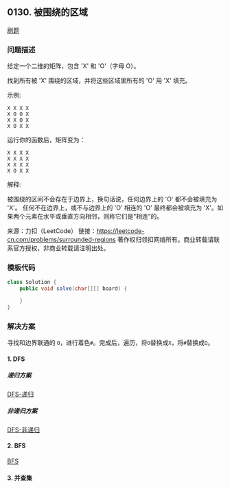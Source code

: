 <script src="https://cdn.bootcss.com/mathjax/2.7.7/MathJax.js?config=TeX-AMS-MML_HTMLorMML"></script>

## 0130. 被围绕的区域

[刷题](qu0130/solu/Solution.java)

### 问题描述

给定一个二维的矩阵，包含 'X' 和 'O'（字母 O）。

找到所有被 'X' 围绕的区域，并将这些区域里所有的 'O' 用 'X' 填充。

示例:

```
X X X X
X O O X
X X O X
X O X X
```

运行你的函数后，矩阵变为：

```
X X X X
X X X X
X X X X
X O X X
```

解释:

被围绕的区间不会存在于边界上，换句话说，任何边界上的 'O' 都不会被填充为 'X'。 任何不在边界上，或不与边界上的 'O' 相连的 'O' 最终都会被填充为 'X'。如果两个元素在水平或垂直方向相邻，则称它们是“相连”的。


来源：力扣（LeetCode）
链接：https://leetcode-cn.com/problems/surrounded-regions
著作权归领扣网络所有。商业转载请联系官方授权，非商业转载请注明出处。

### 模板代码

``` java
class Solution {
    public void solve(char[][] board) {

    }
}
```

### 解决方案

寻找和边界联通的 `O`，进行着色`#`。完成后，遍历，将`O`替换成`X`，将`#`替换成`O`。

#### 1. DFS

##### 递归方案

[DFS-递归](qu0130/solu1/Solution.java)

##### 非递归方案

[DFS-非递归](qu0130/solu2/Solution.java)

#### 2. BFS

[BFS](qu0130/solu3/Solution.java)

#### 3. 并查集